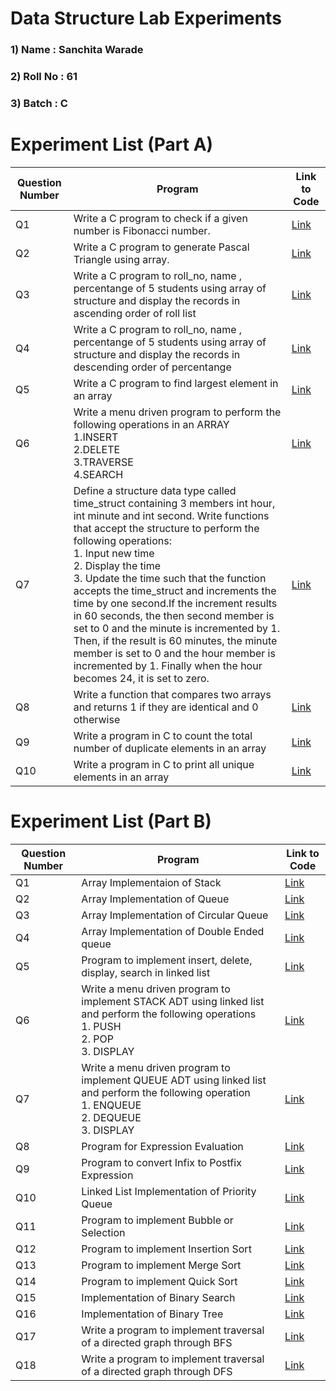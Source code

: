 # Data Structure Lab Experiments
### 1) Name     :  Sanchita Warade
### 2) Roll No  :  61
### 3) Batch    :  C

#    Experiment List (Part A)

| Question Number | Program                                                                                                                                                                                                                                                                                                                                                                                                                                                                                                                                                                                                                       | Link to Code                                                                     | 
|------------|--------------------------------------------------------------------------------------------------------------------------------------------------------------------------------------------------------------------------------------------------------------------------------------------------------------------------------------------------------------------------------------------------------------------------------------------------------------------------------------------------------------------------------------------------------------------------------------------------------------------------------------|--------------------------------------------------------------------------------|
| Q1         | Write a C program to check if a given number is Fibonacci number.                                                                                                                                                                                                                                                                                                                                                                                                                                                                                                                                                                    | [Link](https://github.com/sanchitavarade/DSA_codes/blob/main/fibonacci.c)             |
| Q2         | Write a C program to generate Pascal Triangle using array.                                                                                                                                                                                                                                                                                                                                                                                                                                                                                                                                                                           | [Link](https://github.com/sanchitavarade/DSA_codes/blob/main/pascal.c)       |
| Q3         | Write a C program to roll_no, name , percentange of 5 students using array of structure and display the records in ascending order of roll list                                                                                                                                                                                                                                                                                                                                                                                                                                                                                     | [Link](https://github.com/sanchitavarade/DSA_codes/blob/main/ascsort.c   )      |
| Q4         | Write a C program to roll_no, name , percentange of 5 students using array of structure and display the records in descending order of percentange                                                                                                                                                                                                                                                                                                                                                                                                                                                                                  | [Link](https://github.com/sanchitavarade/DSA_codes/blob/main/descsort.c )     |
| Q5         | Write a C program to find largest element in an array                                                                                                                                                                                                                                                                                                                                                                                                                                                                                                                                                                                | [Link](https://github.com/sanchitavarade/DSA_codes/blob/main/largest.c  )    |
| Q6         | Write a menu driven program to perform the following operations in an ARRAY <br> 1.INSERT <br>2.DELETE <br>3.TRAVERSE <br>4.SEARCH                                                                                                                                                                                                                                                                                                                                                                                                                                                                                                   | [Link](https://github.com/Prakhar29Sharma/DSA/blob/master/array.c   )   | 
| Q7         | Define a structure data type called time_struct containing 3 members int hour, int minute and int second. Write functions that accept the structure to perform the following operations: <br> 1. Input new time <br> 2. Display the time <br> 3. Update the time such that the function accepts the time_struct and increments the time by one second.If the increment results in 60 seconds, the then second member is  set to 0 and the minute is incremented by 1. Then, if the result is 60 minutes, the minute member is set to 0 and the hour member is incremented by 1. Finally when the hour becomes 24, it is set to zero. | [Link](https://github.com/Prakhar29Sharma/DSA/blob/master/time.c        )  |
| Q8         | Write a function that compares two arrays and returns 1 if they are identical and 0 otherwise           | [Link](https://github.com/sanchitavarade/DSA_codes/blob/main/checkidentical.c ) |
| Q9         | Write a program in C to count the total number of duplicate elements in an array   |[Link](https://github.com/sanchitavarade/DSA_codes/blob/main/countduplicates.c)|
| Q10        | Write a program in C to print all unique elements in an array  |  [Link](https://github.com/sanchitavarade/DSA_codes/blob/main/unique.c) |

#    Experiment List (Part B)

| Question Number | Program                                                                                                                                                                                                                                                                                                                                                                                                                  | Link to Code                                                                                 | 
|------------|---------------------------------------------------------------------------------------------------------------------------------------------------------------------------------------------------------------------------------------------------------------------------------------------------------------------------------------------------------------------------------------------------------------------------------|-------------------------------------------------------------------------------------------|
| Q1        | Array Implementaion of Stack         | [Link](https://github.com/sanchitavarade/DSA_codes/blob/main/stack.c)                      |     
| Q2        | Array Implementation of Queue     | [Link](https://github.com/sanchitavarade/DSA_codes/blob/main/queue.c)              | 
| Q3        | Array Implementation of Circular Queue   | [Link](https://github.com/sanchitavarade/DSA_codes/blob/main/circularq.c)          |
| Q4        | Array Implementation of Double Ended queue| [Link](https://github.com/sanchitavarade/DSA_codes/blob/main/double_endedq.c) | 
| Q5        |  Program to implement insert, delete, display, search in linked list | [Link](https://github.com/sanchitavarade/DSA_codes/blob/main/linkedlist.c)        |
| Q6        | Write a menu driven program to implement STACK ADT using linked list and perform the following operations<br>1. PUSH<br> 2. POP<br> 3. DISPLAY | [Link](https://github.com/sanchitavarade/DSA_codes/blob/main/stackLL.c)                 |
| Q7         |  Write a menu driven program to implement QUEUE ADT using linked list and perform the following operation<br>1. ENQUEUE<br>2. DEQUEUE<br>3. DISPLAY                                                                                                           | [Link](https://github.com/sanchitavarade/DSA_codes/blob/main/queueLL.c)                            |
| Q8         | Program for Expression Evaluation          | [Link](https://github.com/sanchitavarade/DSA_codes/blob/main/expression.c)                   |
| Q9        | Program to convert Infix to Postfix Expression   | [Link](https://github.com/sanchitavarade/DSA_codes/blob/main/infixtopostfix)              |
| Q10       |  Linked List Implementation of Priority Queue      | [Link](https://github.com/sanchitavarade/DSA_codes/blob/main/priorityq.c)                     |
| Q11       | Program to implement Bubble or Selection   | [Link](https://github.com/sanchitavarade/DSA_codes/blob/main/selectionsort.c)                 |
| Q12       |  Program to implement Insertion Sort | [Link](https://github.com/sanchitavarade/DSA_codes/blob/main/insertsort.c)                            |
| Q13        |  Program to implement Merge Sort | [Link](https://github.com/sanchitavarade/DSA_codes/blob/main/mergesort.c)                 |
| Q14        | Program to implement Quick Sort    | [Link](https://github.com/sanchitavarade/DSA_codes/blob/main/quicksort.c)                   |
| Q15        | Implementation of Binary Search | [Link](https://github.com/sanchitavarade/DSA_codes/blob/main/bst.c)                              |
| Q16         | Implementation of Binary Tree   | [Link](https://github.com/sanchitavarade/DSA_codes/blob/main/binary_tree.c)                              |
| Q17        | Write a program to implement traversal of a directed graph through BFS   |  [Link](https://github.com/sanchitavarade/DSA_codes/blob/main/bfs.c)               |
| Q18        | Write a program to implement traversal of a directed graph through DFS  | [Link](https://github.com/sanchitavarade/DSA_codes/blob/main/dfs.c)                     |
                                                                    
